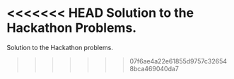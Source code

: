 <<<<<<< HEAD
Solution to the Hackathon Problems.
=======
Solution to the Hackathon problems.
>>>>>>> 07f6ae4a22e61855d9757c326548bca469040da7
